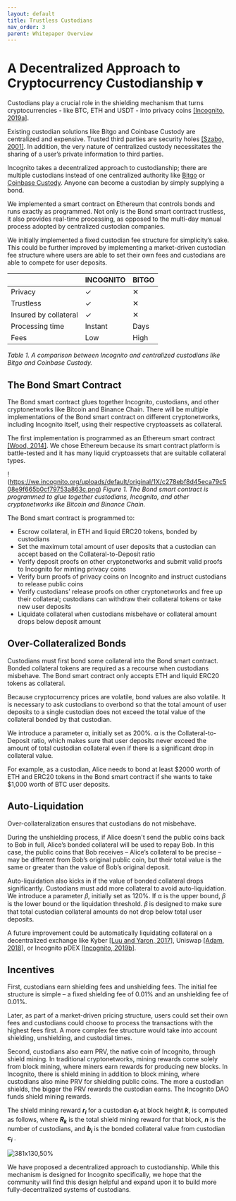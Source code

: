 ```yaml
---
layout: default
title: Trustless Custodians
nav_order: 3
parent: Whitepaper Overview
---
```


# A Decentralized Approach to Cryptocurrency Custodianship ▾

Custodians play a crucial role in the shielding mechanism that turns cryptocurrencies - like BTC, ETH and USDT - into privacy coins [[Incognito, 2019a]](https://incognito.org/t/shielding-cryptocurrencies-turning-cryptocurrencies-into-privacy-coins/83).

Existing custodian solutions like Bitgo and Coinbase Custody are centralized and expensive. Trusted third parties are security holes [[Szabo, 2001]](https://nakamotoinstitute.org/trusted-third-parties/). In addition, the very nature of centralized custody necessitates the sharing of a user’s private information to third parties.

Incognito takes a decentralized approach to custodianship; there are multiple custodians instead of one centralized authority like [Bitgo](https://www.bitgo.com) or [Coinbase Custody](https://custody.coinbase.com). Anyone can become a custodian by simply supplying a bond.

We implemented a smart contract on Ethereum that controls bonds and runs exactly as programmed. Not only is the Bond smart contract trustless, it also provides real-time processing, as opposed to the multi-day manual process adopted by centralized custodian companies.

We initially implemented a fixed custodian fee structure for simplicity’s sake. This could be further improved by implementing a market-driven custodian fee structure where users are able to set their own fees and custodians are able to compete for user deposits.

||INCOGNITO|BITGO|
| --- | --- | --- |
|Privacy|✓|✕|
|Trustless|✓|✕|
|Insured by collateral|✓|✕|
|Processing time|Instant|Days|
|Fees|Low|High|

*Table 1. A comparison between Incognito and centralized custodians like Bitgo and Coinbase Custody.*

## The Bond Smart Contract

The Bond smart contract glues together Incognito, custodians, and other cryptonetworks like Bitcoin and Binance Chain. There will be multiple implementations of the Bond smart contract on different cryptonetworks, including Incognito itself, using their respective cryptoassets as collateral.

The first implementation is programmed as an Ethereum smart contract [[Wood, 2014]](https://ethereum.github.io/yellowpaper/paper.pdf). We chose Ethereum because its smart contract platform is battle-tested and it has many liquid cryptoassets that are suitable collateral types.

!(https://we.incognito.org/uploads/default/original/1X/c278ebf8d45eca79c508e9f665b0cf79753a863c.png) 
*Figure 1. The Bond smart contract is programmed to glue together custodians, Incognito, and other cryptonetworks like Bitcoin and Binance Chain.*

The Bond smart contract is programmed to:

* Escrow collateral, in ETH and liquid ERC20 tokens, bonded by custodians
* Set the maximum total amount of user deposits that a custodian can accept based on the Collateral-to-Deposit ratio
* Verify deposit proofs on other cryptonetworks and submit valid proofs to Incognito for minting privacy coins
* Verify burn proofs of privacy coins on Incognito and instruct custodians to release public coins
* Verify custodians’ release proofs on other cryptonetworks and free up their collateral; custodians can withdraw their collateral tokens or take new user deposits
* Liquidate collateral when custodians misbehave or collateral amount drops below deposit amount

## Over-Collateralized Bonds

Custodians must first bond some collateral into the Bond smart contract. Bonded collateral tokens are required as a recourse when custodians misbehave. The Bond smart contract only accepts ETH and liquid ERC20 tokens as collateral.

Because cryptocurrency prices are volatile, bond values are also volatile. It is necessary to ask custodians to overbond so that the total amount of user deposits to a single custodian does not exceed the total value of the collateral bonded by that custodian.

We introduce a parameter α, initially set as 200%. α is the Collateral-to-Deposit ratio, which makes sure that user deposits never exceed the amount of total custodian collateral even if there is a significant drop in collateral value.

For example, as a custodian, Alice needs to bond at least $2000 worth of ETH and ERC20 tokens in the Bond smart contract if she wants to take $1,000 worth of BTC user deposits.

## Auto-Liquidation

Over-collateralization ensures that custodians do not misbehave.

During the unshielding process, if Alice doesn't send the public coins back to Bob in full, Alice’s bonded collateral will be used to repay Bob. In this case, the public coins that Bob receives – Alice’s collateral to be precise – may be different from Bob’s original public coin, but their total value is the same or greater than the value of Bob’s original deposit.

Auto-liquidation also kicks in if the value of bonded collateral drops significantly. Custodians must add more collateral to avoid auto-liquidation. We introduce a parameter 𝛽, initially set as 120%. If α is the upper bound, 𝛽 is the lower bound or the liquidation threshold. 𝛽 is designed to make sure that total custodian collateral amounts do not drop below total user deposits.

A future improvement could be automatically liquidating collateral on a decentralized exchange like Kyber [[Luu and Yaron, 2017]](https://home.kyber.network/assets/KyberNetworkWhitepaper.pdf), Uniswap [[Adam, 2018]](https://hackmd.io/C-DvwDSfSxuh-Gd4WKE_ig), or Incognito pDEX [[Incognito, 2019b]](https://incognito.org/t/pdex-the-first-privacy-protecting-decentralized-exchange/66).

## Incentives

First, custodians earn shielding fees and unshielding fees. The initial fee structure is simple – a fixed shielding fee of 0.01% and an unshielding fee of 0.01%.

Later, as part of a market-driven pricing structure, users could set their own fees and custodians could choose to process the transactions with the highest fees first. A more complex fee structure would take into account shielding, unshielding, and custodial times.

Second, custodians also earn PRV, the native coin of Incognito, through shield mining. In traditional cryptonetworks, mining rewards come solely from block mining, where miners earn rewards for producing new blocks. In Incognito, there is shield mining in addition to block mining, where custodians also mine PRV for shielding public coins. The more a custodian shields, the bigger the PRV rewards the custodian earns. The Incognito DAO funds shield mining rewards.

The shield mining reward ***r<sub>i</sub>*** for a custodian ***c<sub>i</sub>*** at block height ***k***, is computed as follows, where ***R<sub>k</sub>*** is the total shield mining reward for that block, ***n*** is the number of custodians, and ***b<sub>i</sub>*** is the bonded collateral value from custodian ***c<sub>i</sub>*** .

![381x130,50%](https://we.incognito.org/uploads/default/original/1X/008312d0d08c23febab066a0310a6707ca8f04ba.png)  

We have proposed a decentralized approach to custodianship. While this mechanism is designed for Incognito specifically, we hope that the community will find this design helpful and expand upon it to build more fully-decentralized systems of custodians.